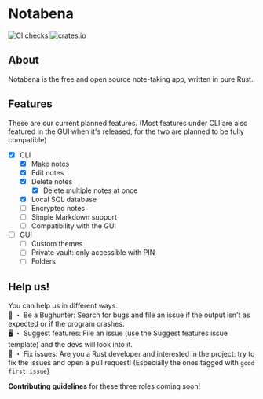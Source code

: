 # Notabena
![CI checks](https://github.com/thatfrogdev/notabena/actions/workflows/ci-checks.yml/badge.svg) ![crates.io](https://img.shields.io/crates/v/notabena.svg)

## About
Notabena is the free and open source note-taking app, written in pure Rust.

## Features
These are our current planned features. (Most features under CLI are also featured in the GUI when it's released, for the two are planned to be fully compatible)

- [x] CLI
  - [x] Make notes
  - [x] Edit notes
  - [x] Delete notes
    - [x] Delete multiple notes at once
  - [x] Local SQL database
  - [ ] Encrypted notes
  - [ ] Simple Markdown support
  - [ ] Compatibility with the GUI
- [ ] GUI
  - [ ] Custom themes
  - [ ] Private vault: only accessible with PIN
  - [ ] Folders

## Help us!
You can help us in different ways.<br>
🐛 ・ Be a Bughunter: Search for bugs and file an issue if the output isn't as expected or if the program crashes.<br>
🖥️ ・ Suggest features: File an issue (use the Suggest features issue template) and the devs will look into it.<br>
🧹 ・ Fix issues: Are you a Rust developer and interested in the project: try to fix the issues and open a pull request! (Especially the ones tagged with `good first issue`)

**Contributing guidelines** for these three roles coming soon!
